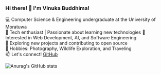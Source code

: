 ### Hi there! 👋 I'm Vinuka Buddhima! 

💻 Computer Science & Engineering undergraduate at the University of Moratuwa  
🚀 Tech enthusiast | Passionate about learning new technologies 
📌 Interested in Web Development, AI, and Software Engineering  
🔧 Exploring new projects and contributing to open source  
📸 Hobbies: Photography, Wildlife Exploration, and Traveling  
📫 Let's connect! [GitHub](https://github.com/vinukab)  

![Anurag's GitHub stats](https://github-readme-stats.vercel.app/api?username=vinukab&show_icons=true&theme=github_dark)





